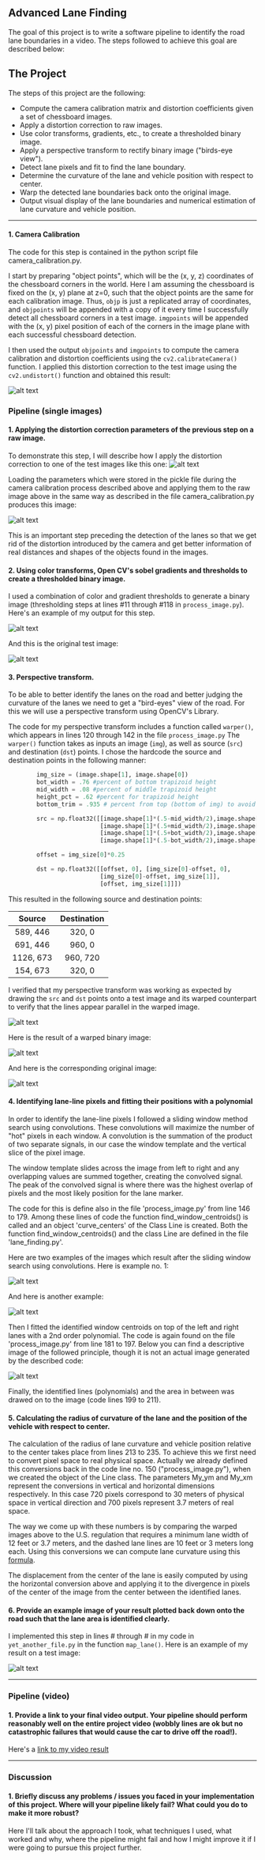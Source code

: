 ## Advanced Lane Finding

The goal of this project is to write a software pipeline to identify the road lane boundaries in a video. The steps followed to achieve this goal are described below:


The Project
---

The steps of this project are the following:

* Compute the camera calibration matrix and distortion coefficients given a set of chessboard images.
* Apply a distortion correction to raw images.
* Use color transforms, gradients, etc., to create a thresholded binary image.
* Apply a perspective transform to rectify binary image ("birds-eye view").
* Detect lane pixels and fit to find the lane boundary.
* Determine the curvature of the lane and vehicle position with respect to center.
* Warp the detected lane boundaries back onto the original image.
* Output visual display of the lane boundaries and numerical estimation of lane curvature and vehicle position.

[//]: # (Image References)

[image1]: ./examples/undistort_output.png "Undistorted"
[image2]: ./test_images/test1.jpg "Road Transformed"
[image3]: ./examples/binary_combo_example.jpg "Binary Example"
[image4]: ./examples/warped_straight_lines.jpg "Warp Example"
[image5]: ./examples/color_fit_lines.jpg "Fit Visual"
[image6]: ./examples/example_output.jpg "Output"
[image7]: ./output_images/test1_undist.jpg "Test1 image undistorted"
[image8]: ./output_images/result_test3.jpg "Test3 binary result"
[image9]: ./test_images/test3.jpg "Test3"
[image10]: ./output_images/result_straight_lines2.jpg "binary straight lines"
[image11]: ./test_images/straight_lines2.jpg "Test straight lines"
[image12]: ./output_images/conv1.jpg "convolutions example1"
[image13]: ./output_images/conv2.jpg "convolutions example2"
[video1]: ./project_video.mp4 "Video"

---


#### 1. Camera Calibration


The code for this step is contained in the python script file camera_calibration.py.

I start by preparing "object points", which will be the (x, y, z) coordinates of the chessboard corners in the world. Here I am assuming the chessboard is fixed on the (x, y) plane at z=0, such that the object points are the same for each calibration image.  Thus, `objp` is just a replicated array of coordinates, and `objpoints` will be appended with a copy of it every time I successfully detect all chessboard corners in a test image.  `imgpoints` will be appended with the (x, y) pixel position of each of the corners in the image plane with each successful chessboard detection.  

I then used the output `objpoints` and `imgpoints` to compute the camera calibration and distortion coefficients using the `cv2.calibrateCamera()` function.  I applied this distortion correction to the test image using the `cv2.undistort()` function and obtained this result: 

![alt text][image1]

### Pipeline (single images)

#### 1. Applying the distortion correction parameters of the previous step on a raw image.

To demonstrate this step, I will describe how I apply the distortion correction to one of the test images like this one:
![alt text][image2]

Loading the parameters which were stored in the pickle file during the camera calibration process described above and applying them to the raw image above in the same way as described in the file camera_calibration.py produces this image:

![alt text][image7]

This is an important step preceding the detection of the lanes so that we get rid of the distortion introduced by the camera and get better information of real distances and shapes of the objects found in the images.

#### 2. Using color transforms, Open CV's sobel gradients and thresholds to create a thresholded binary image.

I used a combination of color and gradient thresholds to generate a binary image (thresholding steps at lines #11 through #118 in `process_image.py`).  Here's an example of my output for this step.  

![alt text][image8]

And this is the original test image:

![alt text][image9]

#### 3. Perspective transform.

To be able to better identify the lanes on the road and better judging the curvature of the lanes we need to get a "bird-eyes" view of the road. For this we will use a perspective transform using OpenCV's Library.

The code for my perspective transform includes a function called `warper()`, which appears in lines 120 through 142 in the file `process_image.py` The `warper()` function takes as inputs an image (`img`), as well as source (`src`) and destination (`dst`) points.  I chose the hardcode the source and destination points in the following manner:

```python
        img_size = (image.shape[1], image.shape[0])
        bot_width = .76 #percent of bottom trapizoid height
        mid_width = .08 #percent of middle trapizoid height
        height_pct = .62 #percent for trapizoid height
        bottom_trim = .935 # percent from top (bottom of img) to avoid hood)

        src = np.float32([[image.shape[1]*(.5-mid_width/2),image.shape[0]*height_pct],
                          [image.shape[1]*(.5+mid_width/2),image.shape[0]*height_pct],
                          [image.shape[1]*(.5+bot_width/2),image.shape[0]*bottom_trim],
                          [image.shape[1]*(.5-bot_width/2),image.shape[0]*bottom_trim]])

        offset = img_size[0]*0.25

        dst = np.float32([[offset, 0], [img_size[0]-offset, 0],
                          [img_size[0]-offset, img_size[1]], 
                          [offset, img_size[1]]])  
```

This resulted in the following source and destination points:

| Source        | Destination   | 
|:-------------:|:-------------:| 
| 589, 446      | 320, 0        | 
| 691, 446      | 960, 0      |
| 1126, 673     | 960, 720      |
| 154, 673      | 320, 0        |

I verified that my perspective transform was working as expected by drawing the `src` and `dst` points onto a test image and its warped counterpart to verify that the lines appear parallel in the warped image.

![alt text][image4]

Here is the result of a warped binary image:

![alt text][image10]

And here is the corresponding original image:

![alt text][image11]

#### 4.  Identifying lane-line pixels and fitting their positions with a polynomial

In order to identify the lane-line pixels I followed a sliding window method search using convolutions. These convolutions will maximize the number of "hot" pixels in each window. A convolution is the summation of the product of two separate signals, in our case the window template and the vertical slice of the pixel image.

The window template slides across the image from left to right and any overlapping values are summed together, creating the convolved signal. The peak of the convolved signal is where there was the highest overlap of pixels and the most likely position for the lane marker.

The code for this is define also in the file 'process_image.py' from line 146 to 179. Among these lines of code the function find_window_centroids() is called and an object 'curve_centers' of the Class Line is created. Both the function find_window_centroids() and the class Line are defined in the file 'lane_finding.py'.  

Here are two examples of the images which result after the sliding window search using convolutions. Here is example no. 1:

![alt text][image12]

And here is another example:

![alt text][image13]

Then I fitted the identified window centroids on top of the left and right lanes with a 2nd order polynomial. The code is again found on the file 'process_image.py' from line 181 to 197. Below you can find a descriptive image of the followed principle, though it is not an actual image generated by the described code:   

![alt text][image5]

Finally, the identified lines (polynomials) and the area in between was drawed on to the image (code lines 199 to 211). 

#### 5. Calculating the radius of curvature of the lane and the position of the vehicle with respect to center.

The calculation of the radius of lane curvature and vehicle position relative to the center takes place from lines 213 to 235. To achieve this we first need to convert pixel space to real physical space. Actually we already defined this conversions back in the code line no. 150 ("process_image.py"), when we created the object of the Line class. The parameters My_ym and My_xm represent the conversions in vertical and horizontal dimensions respectively. In this case 720 pixels correspond to 30 meters of physical space in vertical direction and 700 pixels represent 3.7 meters of real space.

 The way we come up with these numbers is by comparing the warped images above to the U.S. regulation that requires a minimum lane width of 12 feet or 3.7 meters, and the dashed lane lines are 10 feet or 3 meters long each. Using this conversions we can compute lane curvature using this [formula](http://www.intmath.com/applications-differentiation/8-radius-curvature.php).

 The displacement from the center of the lane is easily computed by using the horizontal conversion above and applying it to the divergence in pixels of the center of the image from the center between the identified lanes. 

#### 6. Provide an example image of your result plotted back down onto the road such that the lane area is identified clearly.

I implemented this step in lines # through # in my code in `yet_another_file.py` in the function `map_lane()`.  Here is an example of my result on a test image:

![alt text][image6]

---

### Pipeline (video)

#### 1. Provide a link to your final video output.  Your pipeline should perform reasonably well on the entire project video (wobbly lines are ok but no catastrophic failures that would cause the car to drive off the road!).

Here's a [link to my video result](./project_video.mp4)

---

### Discussion

#### 1. Briefly discuss any problems / issues you faced in your implementation of this project.  Where will your pipeline likely fail?  What could you do to make it more robust?

Here I'll talk about the approach I took, what techniques I used, what worked and why, where the pipeline might fail and how I might improve it if I were going to pursue this project further.  
